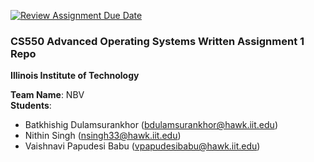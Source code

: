 [![Review Assignment Due Date](https://classroom.github.com/assets/deadline-readme-button-24ddc0f5d75046c5622901739e7c5dd533143b0c8e959d652212380cedb1ea36.svg)](https://classroom.github.com/a/9e-hLfci)
### CS550 Advanced Operating Systems Written Assignment 1 Repo
**Illinois Institute of Technology**  

**Team Name**: NBV  
**Students**: 
* Batkhishig Dulamsurankhor (bdulamsurankhor@hawk.iit.edu)   
* Nithin Singh (nsingh33@hawk.iit.edu)  
* Vaishnavi Papudesi Babu (vpapudesibabu@hawk.iit.edu)   
